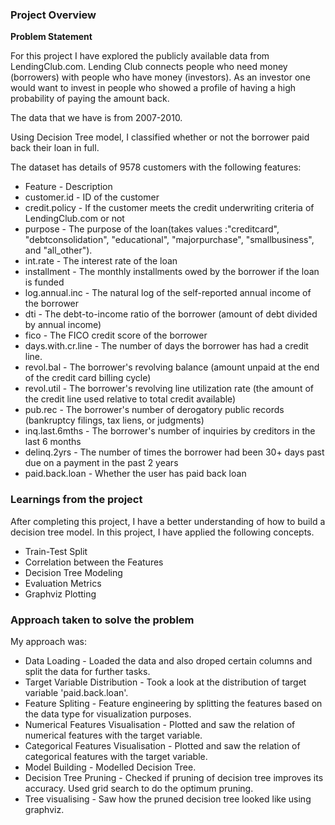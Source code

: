 ### Project Overview

 **Problem Statement**

For this project I have explored the publicly available data from LendingClub.com. Lending Club connects people who need money (borrowers) with people who have money (investors). As an investor one would want to invest in people who showed a profile of having a high probability of paying the amount back.

The data that we have is from 2007-2010.

Using Decision Tree model, I classified whether or not the borrower paid back their loan in full.


The dataset has details of 9578 customers with the following features:

- Feature	- Description
- customer.id	- ID of the customer
- credit.policy	- If the customer meets the credit underwriting criteria of LendingClub.com or not
- purpose	- The purpose of the loan(takes values :"creditcard", "debtconsolidation", "educational", "majorpurchase", "smallbusiness", and "all_other").
- int.rate	- The interest rate of the loan
- installment	- The monthly installments owed by the borrower if the loan is funded
- log.annual.inc	- The natural log of the self-reported annual income of the borrower
- dti	- The debt-to-income ratio of the borrower (amount of debt divided by annual income)
- fico	- The FICO credit score of the borrower
- days.with.cr.line	- The number of days the borrower has had a credit line.
- revol.bal	- The borrower's revolving balance (amount unpaid at the end of the credit card billing cycle)
- revol.util	- The borrower's revolving line utilization rate (the amount of the credit line used relative to total credit available)
- pub.rec	- The borrower's number of derogatory public records (bankruptcy filings, tax liens, or judgments)
- inq.last.6mths	- The borrower's number of inquiries by creditors in the last 6 months
- delinq.2yrs	- The number of times the borrower had been 30+ days past due on a payment in the past 2 years
- paid.back.loan	- Whether the user has paid back loan


### Learnings from the project

 After completing this project, I have a better understanding of how to build a decision tree model. In this project, I have applied the following concepts.

- Train-Test Split
- Correlation between the Features
- Decision Tree Modeling
- Evaluation Metrics
- Graphviz Plotting


### Approach taken to solve the problem

 My approach was:

- Data Loading - Loaded the data and also droped certain columns and split the data for further tasks.
- Target Variable Distribution - Took a look at the distribution of target variable 'paid.back.loan'.
- Feature Spliting - Feature engineering by splitting the features based on the data type for visualization purposes.
- Numerical Features Visualisation - Plotted and saw the relation of numerical features with the target variable.
- Categorical Features Visualisation - Plotted and saw the relation of categorical features with the target variable.
- Model Building - Modelled Decision Tree.
- Decision Tree Pruning - Checked if pruning of decision tree improves its accuracy. Used grid search to do the optimum pruning.
- Tree visualising - Saw how the pruned decision tree looked like using graphviz.


